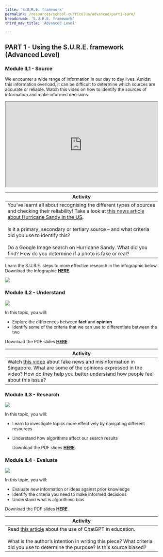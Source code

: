 ```yaml
---
title: 'S.U.R.E. framework'
permalink: /resources/school-curriculum/advanced/part1-sure/
breadcrumb: 'S.U.R.E. framework'
third_nav_title: 'Advanced Level'

---
```


## PART 1 - Using the S.U.R.E. framework (Advanced Level)

### Module IL1 - Source

We encounter a wide range of information in our day to day lives. Amidst this information overload, it can be difficult to determine which sources are accurate or reliable. Watch this video on how to identify the sources of information and make informed decisions.  

<style>.embed-container { position: relative; padding-bottom: 56.25%; height: 0; overflow: hidden; max-width: 100%; } .embed-container iframe, .embed-container object, .embed-container embed { position: absolute; top: 0; left: 0; width: 100%; height: 100%; }</style><div class='embed-container'>
<iframe src="https://nlb.ap.panopto.com/Panopto/Pages/Embed.aspx?id=9b02147b-fed7-43bd-a906-aff70025e75a&autoplay=false&offerviewer=true&showtitle=true&showbrand=true&captions=false&interactivity=all" height="405" width="720" style="border: 1px solid #464646;" allowfullscreen allow="autoplay"></iframe></div> 

| Activity                                                     |
| ------------------------------------------------------------ |
| You’ve learnt all about recognising the different types of sources and checking their reliability! Take a look at  <a href="https://www.nytimes.com/2022/10/28/nyregion/hurricane-sandy-timeline.html">this news article about Hurricane Sandy in the US</a>. <br/><br/>Is it a primary, secondary or tertiary source – and what criteria did you use to identify this? <br/><br/>Do a Google Image search on Hurricane Sandy. What did you find? How do you determine if a photo is fake or real? |



Learn the S.U.R.E. steps to more effective research in the infographic below. Download the Infographic **[HERE](https://go.gov.sg/sure-phase1-adv-info)**.

![](https://sure.nlb.gov.sg/images/curriculum-part1-infographic-adv.jpg)



### Module IL2 - Understand

![](https://sure.nlb.gov.sg/images/curriculum-IL2-advanced.PNG)

In this topic, you will:

- Explore the differences between **fact** and **opinion**
- Identify some of the criteria that we can use to differentiate between the two

Download the PDF slides **[HERE](https://go.gov.sg/sure-il2-adv-slides)**.

| Activity                                                     |
| ------------------------------------------------------------ |
| Watch [this video](https://www.youtube.com/watch?v=t8w5Bmu5d7w) about fake news and misinformation in Singapore. What are some of the opinions expressed in the video? How do they help you better understand how people feel about this issue? |



### Module IL3 - Research

![](https://sure.nlb.gov.sg/images/curriculum-IL3-advanced.PNG)

In this topic, you will: 



- Learn to investigate topics more effectively by navigating different resources

- Understand how algorithms affect our search results

  

  Download the PDF slides **[HERE](https://go.gov.sg/sure-il3-adv-slides)**.



### Module IL4 - Evaluate

![](https://sure.nlb.gov.sg/images/curriculum-IL4-advanced.PNG)

In this topic, you will: 

- Evaluate new information or ideas against prior knowledge
- Identify the criteria you need to make informed decisions
- Understand what is algorithmic bias

Download the PDF slides **[HERE](https://go.gov.sg/sure-il4-adv-slides)**.



| Activity                                                     |
| ------------------------------------------------------------ |
| Read [this article](https://www.channelnewsasia.com/commentary/nus-lecturer-teacher-encourage-use-chatgpt-ai-education-learning-3290571) about the use of ChatGPT in education. <br><br>What is the author’s intention in writing this piece? What criteria did you use to determine the purpose? Is this source biased? |

